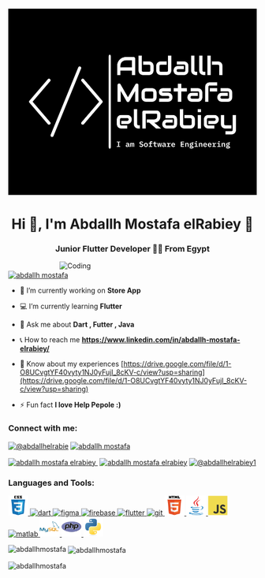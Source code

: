 ![Logo](https://github.com/abdallhmostafa/abdallhmostafa/blob/main/abdallh-mostafa-elrabiey-low-resolution-logo-white-on-black-background%20(2).png)


<h1 align="center">Hi 👋, I'm Abdallh Mostafa elRabiey 🤖 </h1>
<h3 align="center">Junior Flutter Developer 👨‍💻 From Egypt</h3>
<img align="right" width="400" src="https://i.pinimg.com/originals/06/60/ef/0660efe82fa3da42ed56eef013171835.gif" alt="Coding">


<a href="https://linkedin.com/in/abdallh mostafa" target="blank"><img align="center" src="https://raw.githubusercontent.com/rahuldkjain/github-profile-readme-generator/master/src/images/icons/Social/linked-in-alt.svg" alt="abdallh mostafa" height="40" width="300" /></a>
<!--
<p align="left"> <a href="https://twitter.com/@abdallhelrabie" target="blank"><img src="https://img.shields.io/twitter/follow/@abdallhelrabie?logo=twitter&style=for-the-badge" alt="@abdallhelrabie" /></a> </p>
 -->
- 🔭 I’m currently working on **Store App**

- 💻 I’m currently learning **Flutter**

- 💬 Ask me about **Dart , Futter , Java**

- 📞 How to reach me **https://www.linkedin.com/in/abdallh-mostafa-elrabiey/**

- 📄 Know about my experiences [https://drive.google.com/file/d/1-O8UCvgtYF40vyty1NJ0yFujI_8cKV-c/view?usp=sharing](https://drive.google.com/file/d/1-O8UCvgtYF40vyty1NJ0yFujI_8cKV-c/view?usp=sharing)

- ⚡ Fun fact **I love Help Pepole :)**

<h3 align="left">Connect with me:</h3>
<p align="left">
<a href="https://twitter.com/@abdallhelrabie" target="blank"><img align="center" src="https://raw.githubusercontent.com/rahuldkjain/github-profile-readme-generator/master/src/images/icons/Social/twitter.svg" alt="@abdallhelrabie" height="30" width="40" /></a>
<a href="https://linkedin.com/in/abdallh mostafa" target="blank"><img align="center" src="https://raw.githubusercontent.com/rahuldkjain/github-profile-readme-generator/master/src/images/icons/Social/linked-in-alt.svg" alt="abdallh mostafa" height="30" width="40" /></a>

 
<a href="https://www.facebook.com/tayson.king.9‏" target="blank"><img align="center" src="https://raw.githubusercontent.com/rahuldkjain/github-profile-readme-generator/master/src/images/icons/Social/facebook.svg" alt="abdallh mostafa elrabiey ‏" height="30" width="40" /></a>
<a href="https://www.hackerrank.com/abdallh mostafa elrabiey" target="blank"><img align="center" src="https://raw.githubusercontent.com/rahuldkjain/github-profile-readme-generator/master/src/images/icons/Social/hackerrank.svg" alt="abdallh mostafa elrabiey" height="30" width="40" /></a>
<a href="https://www.hackerearth.com/@abdallhelrabiey1" target="blank"><img align="center" src="https://raw.githubusercontent.com/rahuldkjain/github-profile-readme-generator/master/src/images/icons/Social/hackerearth.svg" alt="@abdallhelrabiey1" height="30" width="40" /></a>
</p>

<h3 align="left">Languages and Tools:</h3>
<p align="left"> <a href="https://www.w3schools.com/css/" target="_blank" rel="noreferrer"> <img src="https://raw.githubusercontent.com/devicons/devicon/master/icons/css3/css3-original-wordmark.svg" alt="css3" width="40" height="40"/> </a> <a href="https://dart.dev" target="_blank" rel="noreferrer"> <img src="https://www.vectorlogo.zone/logos/dartlang/dartlang-icon.svg" alt="dart" width="40" height="40"/> </a> <a href="https://www.figma.com/" target="_blank" rel="noreferrer"> <img src="https://www.vectorlogo.zone/logos/figma/figma-icon.svg" alt="figma" width="40" height="40"/> </a> <a href="https://firebase.google.com/" target="_blank" rel="noreferrer"> <img src="https://www.vectorlogo.zone/logos/firebase/firebase-icon.svg" alt="firebase" width="40" height="40"/> </a> <a href="https://flutter.dev" target="_blank" rel="noreferrer"> <img src="https://www.vectorlogo.zone/logos/flutterio/flutterio-icon.svg" alt="flutter" width="40" height="40"/> </a> <a href="https://git-scm.com/" target="_blank" rel="noreferrer"> <img src="https://www.vectorlogo.zone/logos/git-scm/git-scm-icon.svg" alt="git" width="40" height="40"/> </a> <a href="https://www.w3.org/html/" target="_blank" rel="noreferrer"> <img src="https://raw.githubusercontent.com/devicons/devicon/master/icons/html5/html5-original-wordmark.svg" alt="html5" width="40" height="40"/> </a> <a href="https://www.java.com" target="_blank" rel="noreferrer"> <img src="https://raw.githubusercontent.com/devicons/devicon/master/icons/java/java-original.svg" alt="java" width="40" height="40"/> </a> <a href="https://developer.mozilla.org/en-US/docs/Web/JavaScript" target="_blank" rel="noreferrer"> <img src="https://raw.githubusercontent.com/devicons/devicon/master/icons/javascript/javascript-original.svg" alt="javascript" width="40" height="40"/> </a> <a href="https://www.mathworks.com/" target="_blank" rel="noreferrer"> <img src="https://upload.wikimedia.org/wikipedia/commons/2/21/Matlab_Logo.png" alt="matlab" width="40" height="40"/> </a> <a href="https://www.mysql.com/" target="_blank" rel="noreferrer"> <img src="https://raw.githubusercontent.com/devicons/devicon/master/icons/mysql/mysql-original-wordmark.svg" alt="mysql" width="40" height="40"/> </a> <a href="https://www.php.net" target="_blank" rel="noreferrer"> <img src="https://raw.githubusercontent.com/devicons/devicon/master/icons/php/php-original.svg" alt="php" width="40" height="40"/> </a> <a href="https://www.python.org" target="_blank" rel="noreferrer"> <img src="https://raw.githubusercontent.com/devicons/devicon/master/icons/python/python-original.svg" alt="python" width="40" height="40"/> </a> </p>

<p><img align="left" src="https://github-readme-stats.vercel.app/api/top-langs?username=abdallhmostafa&show_icons=true&locale=en&layout=compact" alt="abdallhmostafa" /></p>

<p>&nbsp;<img align="center" src="https://github-readme-stats.vercel.app/api?username=abdallhmostafa&show_icons=true&locale=en" alt="abdallhmostafa" /></p>

<p><img align="center" src="https://github-readme-streak-stats.herokuapp.com/?user=abdallhmostafa&" alt="abdallhmostafa" /></p>



<!-- <p align="center"> <a href="https://github.com/ryo-ma/github-profile-trophy"><img src="https://github-profile-trophy.vercel.app/?username=abdallhmostafa" alt="abdallhmostafa" /></a> </p>
-->
